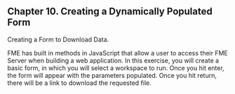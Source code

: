 Chapter 10. Creating a Dynamically Populated Form
-------------------------------------------------
Creating a Form to Download Data.

FME has built in methods in JavaScript that allow a user to access their
FME Server when building a web application. In this exercise, you will
create a basic form, in which you will select a workspace to run. Once
you hit enter, the form will appear with the parameters populated. Once
you hit return, there will be a link to download the requested file.
